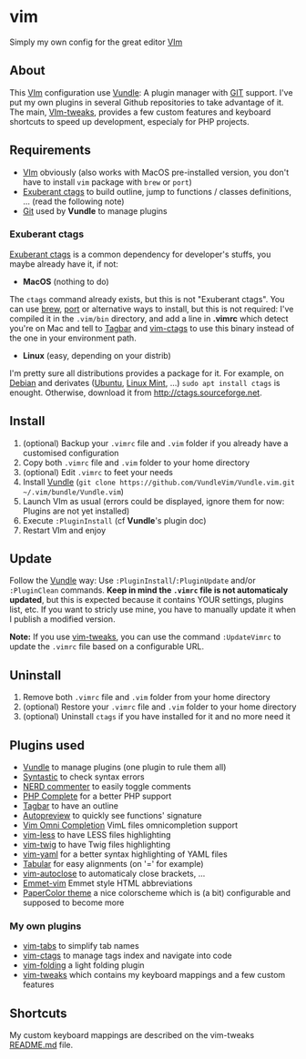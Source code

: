 # vim
Simply my own config for the great editor [VIm](http://www.vim.org)

## About
This [VIm](http://www.vim.org) configuration use [Vundle](http://github.com/gmarik/vundle): A plugin manager with [GIT](http://git-scm.com) support. I've put my own plugins in several Github repositories to take advantage of it. The main, [VIm-tweaks](https://github.com/webastien/vim-tweaks), provides a few custom features and keyboard shortcuts to speed up development, especialy for PHP projects.

## Requirements
* [VIm](http://www.vim.org) obviously (also works with MacOS pre-installed version, you don't have to install `vim` package with `brew` or `port`)
* [Exuberant ctags](http://ctags.sourceforge.net) to build outline, jump to functions / classes definitions, ... (read the following note)
* [Git](https://git-scm.com) used by **Vundle** to manage plugins

### Exuberant ctags
[Exuberant ctags](http://ctags.sourceforge.net) is a common dependency for developer's stuffs, you maybe already have it, if not:

* **MacOS** (nothing to do)

The `ctags` command already exists, but this is not "Exuberant ctags". You can use [brew](https://brew.sh/index_fr.html), [port](https://www.macports.org) or alternative ways to install, but this is not required: I've compiled it in the `.vim/bin` directory, and add a line in **.vimrc** which detect you're on Mac and tell to [Tagbar](http://majutsushi.github.com/tagbar/) and [vim-ctags](https://github.com/webastien/vim-ctags) to use this binary instead of the one in your environment path.

* **Linux** (easy, depending on your distrib)

I'm pretty sure all distributions provides a package for it. For example, on [Debian](https://www.debian.org) and derivates ([Ubuntu](https://www.ubuntu.com), [Linux Mint](https://www.linuxmint.com), ...) `sudo apt install ctags` is enought. Otherwise, download it from http://ctags.sourceforge.net.

## Install
1. (optional) Backup your `.vimrc` file and `.vim` folder if you already have a customised configuration
2. Copy both `.vimrc` file and `.vim` folder to your home directory
3. (optional) Edit `.vimrc` to feet your needs
4. Install [Vundle](http://github.com/gmarik/vundle) (`git clone https://github.com/VundleVim/Vundle.vim.git ~/.vim/bundle/Vundle.vim`)
5. Launch VIm as usual (errors could be displayed, ignore them for now: Plugins are not yet installed)
6. Execute `:PluginInstall` (cf **Vundle**'s plugin doc)
7. Restart VIm and enjoy

## Update
Follow the [Vundle](http://github.com/gmarik/vundle) way: Use `:PluginInstall`/`:PluginUpdate` and/or `:PluginClean` commands. **Keep in mind the `.vimrc` file is not automaticaly updated**, but this is expected because it contains YOUR settings, plugins list, etc. If you want to stricly use mine, you have to manually update it when I publish a modified version.

**Note:** If you use [vim-tweaks](https://github.com/webastien/vim-tweaks), you can use the command `:UpdateVimrc` to update the `.vimrc` file based on a configurable URL.

## Uninstall
1. Remove both `.vimrc` file and `.vim` folder from your home directory
2. (optional) Restore your `.vimrc` file and `.vim` folder to your home directory
3. (optional) Uninstall `ctags` if you have installed for it and no more need it

## Plugins used
* [Vundle](http://github.com/gmarik/vundle) to manage plugins (one plugin to rule them all)
* [Syntastic](https://github.com/scrooloose/syntastic) to check syntax errors
* [NERD commenter](https://github.com/scrooloose/nerdcommenter) to easily toggle comments
* [PHP Complete](https://github.com/shawncplus/phpcomplete.vim) for a better PHP support
* [Tagbar](http://majutsushi.github.com/tagbar/) to have an outline
* [Autopreview](https://github.com/vim-scripts/autopreview) to quickly see functions' signature
* [Vim Omni Completion](https://github.com/c9s/vimomni.vim) VimL files omnicompletion support
* [vim-less](https://github.com/groenewege/vim-less) to have LESS files highlighting
* [vim-twig](https://github.com/lumiliet/vim-twig) to have Twig files highlighting
* [vim-yaml](https://github.com/stephpy/vim-yaml) for a better syntax highlighting of YAML files
* [Tabular](https://github.com/godlygeek/tabular) for easy alignments (on '=' for example)
* [vim-autoclose](https://github.com/Townk/vim-autoclose) to automaticaly close brackets, ...
* [Emmet-vim](https://github.com/mattn/emmet-vim) Emmet style HTML abbreviations
* [PaperColor theme](https://github.com/NLKNguyen/papercolor-theme) a nice colorscheme which is (a bit) configurable and supposed to become more

### My own plugins
* [vim-tabs](https://github.com/webastien/vim-tabs) to simplify tab names
* [vim-ctags](https://github.com/webastien/vim-ctags) to manage tags index and navigate into code
* [vim-folding](https://github.com/webastien/vim-folding) a light folding plugin
* [vim-tweaks](https://github.com/webastien/vim-tweaks) which contains my keyboard mappings and a few custom features

## Shortcuts
My custom keyboard mappings are described on the vim-tweaks [README.md](https://github.com/webastien/vim-tweaks/blob/master/README.md) file.

